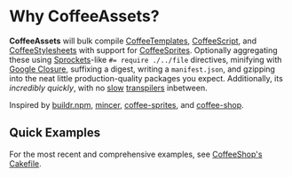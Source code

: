 # Why CoffeeAssets?

**CoffeeAssets** will bulk compile [CoffeeTemplates](https://github.com/mikesmullin/coffee-templates), [CoffeeScript](http://coffeescript.org/), and [CoffeeStylesheets](https://github.com/mikesmullin/coffee-stylesheets) with support for [CoffeeSprites](https://github.com/mikesmullin/coffee-sprites).
Optionally aggregating these using [Sprockets](https://github.com/sstephenson/sprockets)-like `#= require ./../file` directives, minifying with [Google Closure](https://developers.google.com/closure/compiler/), suffixing a digest,
writing a `manifest.json`, and gzipping into the neat little production-quality packages you expect. Additionally, its
*incredibly quickly*, with no [slow](https://github.com/gradus/coffeecup) [transpilers](https://github.com/learnboost/stylus) inbetween.

Inspired by
 [buildr.npm](https://github.com/balupton/buildr.npm),
 [mincer](https://github.com/nodeca/mincer),
 [coffee-sprites](https://github.com/mikesmullin/coffee-sprites), and
 [coffee-shop](https://github.com/mikesmullin/coffee-shop).

## Quick Examples

For the most recent and comprehensive examples, see [CoffeeShop's Cakefile](https://github.com/mikesmullin/coffee-shop/blob/stable/skeleton/Cakefile).
